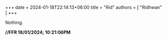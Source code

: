 +++ 
date = 2024-01-18T22:14:13+06:00
title = "Rid"
authors = [ "Ridhwan" ]
+++

Nothing.

**//FFR 18/01/2024; 10:21:06PM**

